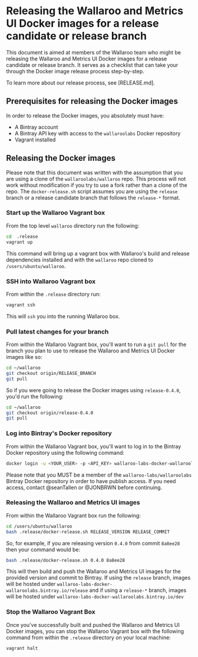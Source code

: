 # Releasing the Wallaroo and Metrics UI Docker images for a release candidate or release branch

This document is aimed at members of the Wallaroo team who might be releasing the Wallaroo and Metrics UI Docker images for a release candidate or release branch. It serves as a checklist that can take your through the Docker image release process step-by-step.

To learn more about our release process, see [RELEASE.md].

## Prerequisites for releasing the Docker images

In order to release the Docker images, you absolutely must have:

* A Bintray account
* A Bintray API key with access to the `wallaroolabs` Docker repository
* Vagrant installed

## Releasing the Docker images

Please note that this document was written with the assumption that you are using a clone of the `wallaroolabs/wallaroo` repo. This process will not work without modification if you try to use a fork rather than a clone of the repo. The `docker-release.sh` script assumes you are using the `release` branch or a release candidate branch that follows the `release-*` format.

### Start up the Wallaroo Vagrant box

From the top level `wallaroo` directory run the following:

```bash
cd  .release
vagrant up
```

This command will bring up a vagrant box with Wallaroo's build and release dependencies installed and with the `wallaroo` repo cloned to `/users/ubuntu/wallaroo`.

### SSH into Wallaroo Vagrant box

From within the `.release` directory run:

```bash
vagrant ssh
```

This will `ssh` you into the running Wallaroo box.

### Pull latest changes for your branch

From within the Wallaroo Vagrant box, you'll want to run a `git pull` for the branch you plan to use to release the Wallaroo and Metrics UI Docker images like so:

```bash
cd ~/wallaroo
git checkout origin/RELEASE_BRANCH
git pull
```

So if you were going to release the Docker images using `release-0.4.0`, you'd run the following:

```bash
cd ~/wallaroo
git checkout origin/release-0.4.0
git pull
```

### Log into Bintray's Docker repository

From within the Wallaroo Vagrant box, you'll want to log in to the Bintray Docker repository using the following command:

```bash
docker login -u <YOUR_USER> -p <API_KEY> wallaroo-labs-docker-wallaroolabs.bintray.io
```

Please note that you MUST be a member of the `wallaroo-labs/wallaroolabs` Bintray Docker repository in order to have publish access. If you need access, contact @seanTallen or @JONBRWN before continuing.

### Releasing the Wallaroo and Metrics UI images

From within the Wallaroo Vagrant box run the following:

```bash
cd /users/ubuntu/wallaroo
bash .release/docker-release.sh RELEASE_VERSION RELEASE_COMMIT
```

So, for example, if you are releasing version `0.4.0` from commit `8a8ee28` then your command would be:

```bash
bash .release/docker-release.sh 0.4.0 8a8ee28
```

This will then build and push the Wallaroo and Metrics UI images for the provided version and commit to Bintray. If using the `release` branch, images will be hosted under `wallaroo-labs-docker-wallaroolabs.bintray.io/release` and if using a `release-*` branch, images will be hosted under `wallaroo-labs-docker-wallaroolabs.bintray.io/dev`


### Stop the Wallaroo Vagrant Box

Once you've successfully built and pushed the Wallaroo and Metrics UI Docker images, you can stop the Wallaroo Vagrant box with the following command from within the `.release` directory on your local machine:

```bash
vagrant halt
```
